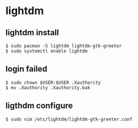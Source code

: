 lightdm
=======

## lightdm install

    $ sudo pacman -S lightdm lightdm-gtk-greeter
    $ sudo systemctl enable lightdm

## login failed

    $ sudo chown $USER:$USER .Xauthority
    $ mv .Xauthority .Xauthority.bak

## ligthdm configure

    $ sudo vim /etc/lightdm/lightdm-gtk-greeter.conf
